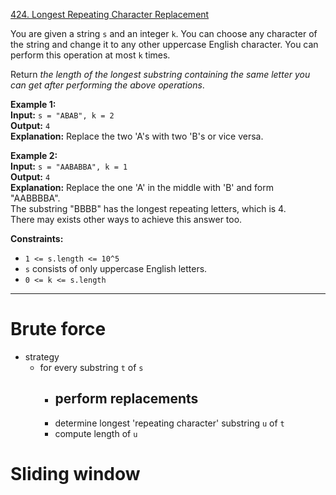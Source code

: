 [424. Longest Repeating Character Replacement](https://leetcode.com/problems/longest-repeating-character-replacement/)

You are given a string `s` and an integer `k`. You can choose any character of the string and change it to any other uppercase English character. You can perform this operation at most `k` times.

Return _the length of the longest substring containing the same letter you can get after performing the above operations_.

**Example 1:**  
**Input:** `s = "ABAB", k = 2`  
**Output:** `4`  
**Explanation:** Replace the two 'A's with two 'B's or vice versa.  

**Example 2:**  
**Input:** `s = "AABABBA", k = 1`  
**Output:** `4`  
**Explanation:** Replace the one 'A' in the middle with 'B' and form "AABBBBA".  
The substring "BBBB" has the longest repeating letters, which is 4.  
There may exists other ways to achieve this answer too.  

**Constraints:**
- `1 <= s.length <= 10^5`
- `s` consists of only uppercase English letters.
- `0 <= k <= s.length`

---
# Brute force
- strategy
	- for every substring `t` of `s`
		- perform replacements
			- 
		- determine longest 'repeating character' substring `u` of `t`
		- compute length of `u`





# Sliding window

